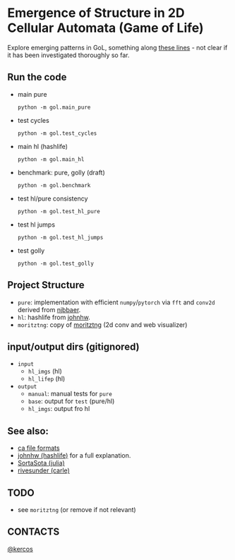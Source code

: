 # Emergence of Structure in 2D Cellular Automata (Game of Life)

Explore emerging patterns in GoL, something along [these lines](https://softologyblog.wordpress.com/2019/09/03/automatic-detection-of-interesting-cellular-automata/) - not clear if it has been investigated thoroughly so far.

## Run the code
- main pure
  ```
  python -m gol.main_pure
  ```
- test cycles
  ```
  python -m gol.test_cycles
  ```
- main hl (hashlife)
  ```
  python -m gol.main_hl
  ```
- benchmark: pure, golly (draft)
  ```
  python -m gol.benchmark
  ```
- test hl/pure consistency
  ```
  python -m gol.test_hl_pure
  ```
- test hl jumps
  ```
  python -m gol.test_hl_jumps
  ```
- test golly
  ```
  python -m gol.test_golly
  ```

## Project Structure
- `pure`: implementation with efficient `numpy`/`pytorch` via `fft` and `conv2d` derived from [njbbaer](https://gist.github.com/njbbaer/4da02e2960636d349e9bae7ae43c213c).
- `hl`: hashlife from [johnhw](https://github.com/johnhw/hashlife).
- `moritztng`: copy of [moritztng](https://github.com/moritztng/cellular) (2d conv and web visualizer)

## input/output dirs (gitignored)
- `input`
  - `hl_imgs` (hl)
  - `hl_lifep` (hl)
- `output`
  - `manual`: manual tests for `pure`
  - `base`: output for `test` (pure/hl)
  - `hl_imgs`: output fro hl

## See also:
- [ca file formats](http://www.mirekw.com/ca/ca_files_formats.html)
- [johnhw (hashlife)](https://johnhw.github.io/hashlife/index.md.html) for a full explanation.
- [SortaSota (julia)](https://rivesunder.github.io/SortaSota/2021/09/27/faster_life_julia.html)
- [rivesunder (carle)](https://github.com/rivesunder/carle)

## TODO
- see `moritztng` (or remove if not relevant)

## CONTACTS
[@kercos](https://t.me/kercos)